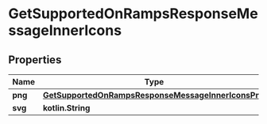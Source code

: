 
# GetSupportedOnRampsResponseMessageInnerIcons

## Properties
Name | Type | Description | Notes
------------ | ------------- | ------------- | -------------
**png** | [**GetSupportedOnRampsResponseMessageInnerIconsPng**](GetSupportedOnRampsResponseMessageInnerIconsPng.md) |  | 
**svg** | **kotlin.String** |  | 



